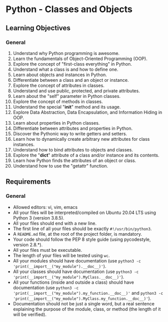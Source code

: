 # Python - Classes and Objects

## Learning Objectives

### General
1. Understand why Python programming is awesome.
2. Learn the fundamentals of Object-Oriented Programming (OOP).
3. Explore the concept of "first-class everything" in Python.
4. Understand what a class is and how to define one.
5. Learn about objects and instances in Python.
6. Differentiate between a class and an object or instance.
7. Explore the concept of attributes in classes.
8. Understand and use public, protected, and private attributes.
9. Learn about the "self" parameter in Python classes.
10. Explore the concept of methods in classes.
11. Understand the special "__init__" method and its usage.
12. Explore Data Abstraction, Data Encapsulation, and Information Hiding in OOP.
13. Learn about properties in Python classes.
14. Differentiate between attributes and properties in Python.
15. Discover the Pythonic way to write getters and setters.
16. Learn how to dynamically create arbitrary new attributes for class instances.
17. Understand how to bind attributes to objects and classes.
18. Explore the "__dict__" attribute of a class and/or instance and its contents.
19. Learn how Python finds the attributes of an object or class.
20. Understand how to use the "getattr" function.

## Requirements

### General
- Allowed editors: vi, vim, emacs
- All your files will be interpreted/compiled on Ubuntu 20.04 LTS using Python 3 (version 3.8.5).
- All your files should end with a new line.
- The first line of all your files should be exactly `#!/usr/bin/python3`.
- A `README.md` file, at the root of the project folder, is mandatory.
- Your code should follow the PEP 8 style guide (using pycodestyle, version 2.8.*).
- All your files must be executable.
- The length of your files will be tested using `wc`.
- All your modules should have documentation (use `python3 -c 'print(__import__("my_module").__doc__)'`).
- All your classes should have documentation (use `python3 -c 'print(__import__("my_module").MyClass.__doc__)'`).
- All your functions (inside and outside a class) should have documentation (use `python3 -c 'print(__import__("my_module").my_function.__doc__)'` and `python3 -c 'print(__import__("my_module").MyClass.my_function.__doc__)'`).
- Documentation should not be just a single word, but a real sentence explaining the purpose of the module, class, or method (the length of it will be verified).
